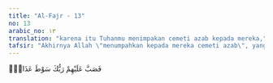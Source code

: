 ```yaml
---
title: "Al-Fajr - 13"
no: 13
arabic_no: ١٣
translation: "karena itu Tuhanmu menimpakan cemeti azab kepada mereka,"
tafsir: "Akhirnya Allah \"menumpahkan kepada mereka cemeti azab\", yang berarti bahwa azab itu dicurahkan seluruhnya kepada mereka sehebat-hebatnya, sehingga mereka hancur lebur tak bersisa dan yang tertinggal hanyalah nama untuk diingat orang. Yang menimpakan azab itu adalah \"Tuhanmu\" (ya, Muhammad!), yang berarti bahwa peristiwa-peristiwa itu hendaknya menjadi pelajaran bagi kaum kafir Mekah agar mereka tidak terus-menerus membangkang.\n\nBagaimana azab yang ditimpakan kepada bangsa-bangsa itu dinyatakan dalam ayat-ayat lain:\n\nMaka adapun kaum Samud, mereka telah dibinasakan dengan suara yang sangat keras, sedangkan kaum 'Ad, mereka telah dibinasakan dengan angin topan yang sangat dingin, Allah menimpakan angin itu kepada mereka selama tujuh malam delapan hari terus-menerus; maka kamu melihat kaum 'Ad pada waktu itu mati bergelimpangan seperti batang-batang pohon kurma yang telah kosong (lapuk). Maka adakah kamu melihat seorang pun yang masih tersisa di antara mereka? Kemudian datang Fir'aun dan orang-orang yang sebelumnya dan (penduduk) negeri-negeri yang dijungkirbalikkan karena kesalahan yang besar. Maka mereka mendurhakai utusan Tuhannya, Allah menyiksa mereka dengan siksaan yang sangat keras. (al-haqqah/69: 5-10)"
---
```

فَصَبَّ عَلَيْهِمْ رَبُّكَ سَوْطَ عَذَابٍۖ